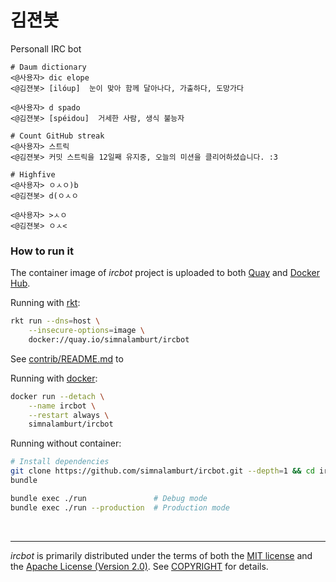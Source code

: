 김젼봇
========
Personall IRC bot
```console
# Daum dictionary
<@사용자> dic elope
<@김젼봇> [ilóup]  눈이 맞아 함께 달아나다, 가출하다, 도망가다

<@사용자> d spado
<@김젼봇> [spéidou]  거세한 사람, 생식 불능자

# Count GitHub streak
<@사용자> 스트릭
<@김젼봇> 커밋 스트릭을 12일째 유지중, 오늘의 미션을 클리어하셨습니다. :3

# Highfive
<@사용자> ㅇㅅㅇ)b
<@김젼봇> d(ㅇㅅㅇ

<@사용자> >ㅅㅇ
<@김젼봇> ㅇㅅ<
```

### How to run it
The container image of *ircbot* project is uploaded to both [Quay] and [Docker
Hub].

Running with [rkt]:
```bash
rkt run --dns=host \
    --insecure-options=image \
    docker://quay.io/simnalamburt/ircbot
```
See [contrib/README.md](contrib/README.md) to

Running with [docker]:
```bash
docker run --detach \
    --name ircbot \
    --restart always \
    simnalamburt/ircbot
```

Running without container:
```bash
# Install dependencies
git clone https://github.com/simnalamburt/ircbot.git --depth=1 && cd ircbot
bundle

bundle exec ./run               # Debug mode
bundle exec ./run --production  # Production mode
```

<br>

--------
*ircbot* is primarily distributed under the terms of both the [MIT license]
and the [Apache License (Version 2.0)]. See [COPYRIGHT] for details.

[Docker Hub]: https://hub.docker.com/r/simnalamburt/ircbot/
[docker]: https://docker.com/
[Quay]: https://quay.io/repository/simnalamburt/ircbot
[rkt]: https://coreos.com/rkt
[MIT license]: LICENSE-MIT
[Apache License (Version 2.0)]: LICENSE-APACHE
[COPYRIGHT]: COPYRIGHT
